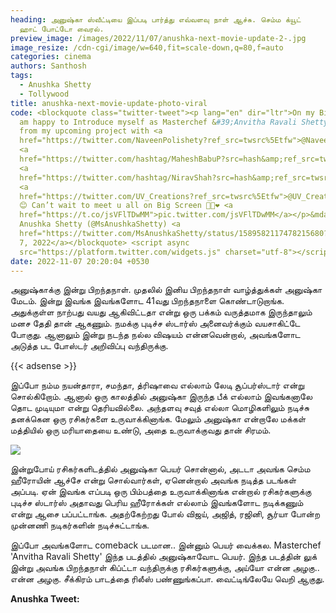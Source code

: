 ```yaml
---
heading: அனுஷ்கா ஸ்வீட்டியை இப்படி பார்த்து எவ்வளவு நாள் ஆச்சு. செம்ம க்யூட்
  ஹாட் போட்டோ வைரல்.
preview_image: /images/2022/11/07/anushka-next-movie-update-2-.jpg
image_resize: /cdn-cgi/image/w=640,fit=scale-down,q=80,f=auto
categories: cinema
authors: Santhosh
tags:
  - Anushka Shetty
  - Tollywood
title: anushka-next-movie-update-photo-viral
code: <blockquote class="twitter-tweet"><p lang="en" dir="ltr">On my Birthday I
  am happy to Introduce myself as Masterchef &#39;Anvitha Ravali Shetty&#39;
  from my upcoming project with <a
  href="https://twitter.com/NaveenPolishety?ref_src=twsrc%5Etfw">@NaveenPolishety</a>
  <a
  href="https://twitter.com/hashtag/MaheshBabuP?src=hash&amp;ref_src=twsrc%5Etfw">#MaheshBabuP</a>
  <a
  href="https://twitter.com/hashtag/NiravShah?src=hash&amp;ref_src=twsrc%5Etfw">#NiravShah</a>
  <a
  href="https://twitter.com/UV_Creations?ref_src=twsrc%5Etfw">@UV_Creations</a>
  😊 Can’t wait to meet u all on Big Screen 🤞🏻❤️ <a
  href="https://t.co/jsVFlTDwMM">pic.twitter.com/jsVFlTDwMM</a></p>&mdash;
  Anushka Shetty (@MsAnushkaShetty) <a
  href="https://twitter.com/MsAnushkaShetty/status/1589582117478215680?ref_src=twsrc%5Etfw">November
  7, 2022</a></blockquote> <script async
  src="https://platform.twitter.com/widgets.js" charset="utf-8"></script>
date: 2022-11-07 20:20:04 +0530
---
```

அனுஷ்காக்கு இன்று பிறந்தநாள். முதலில் இனிய பிறந்தநாள் வாழ்த்துக்கள் அனுஷ்கா மேடம். இன்று இவங்க இவங்களோட 41வது பிறந்தநாளை கொண்டாடுறாங்க. அதுக்குள்ள நாற்பது வயது ஆகிவிட்டதா என்று ஒரு பக்கம் வருத்தமாக இருந்தாலும் மனச தேதி தான் ஆகணும். நமக்கு புடிச்ச ஸ்டார்ஸ் அனைவர்க்கும் வயசாகிட்டே போகுது. ஆனாலும் இன்று நடந்த நல்ல விஷயம் என்னவென்றால், அவங்களோட அடுத்த பட போஸ்டர் அறிவிப்பு வந்திருக்கு.

{{< adsense >}}

இப்போ நம்ம நயன்தாரா, சமந்தா, த்ரிஷாவை எல்லாம் லேடி சூப்பர்ஸ்டார் என்று சொல்கிறோம். ஆனால் ஒரு காலத்தில் அனுஷ்கா இருந்த பீக் எல்லாம் இவங்கனாலே தொட முடியுமா என்று தெரியவில்லை. அந்தளவு சவுத் எல்லா மொழிகளிலும் நடிச்சு தனக்கென ஒரு ரசிகர்களை உருவாக்கினாங்க. மேலும் அனுஷ்கா என்றாலே மக்கள் மத்தியில் ஒரு மரியாதையை உண்டு, அதை உருவாக்குவது தான் சிரமம். 

![](/images/2022/11/07/anushka-next-movie-update-1-.jpg)

இன்றுபோய் ரசிகர்களிடத்தில் அனுஷ்கா பெயர் சொன்னால், அடடா அவங்க செம்ம ஹீரோயின் ஆச்சே என்று சொல்வார்கள், ஏனென்றால் அவங்க நடித்த படங்கள் அப்படி. ஏன் இவங்க எப்படி ஒரு பிம்பத்தை உருவாக்கினாங்க என்றால் ரசிகர்களுக்கு புடிச்ச ஸ்டார்ஸ் அதாவது பெரிய ஹீரோக்கள் எல்லாம் இவங்களோட நடிக்கணும் என்று ஆசை பப்பட்டாங்க. அதற்கேற்றது போல் விஜய், அஜித், ரஜினி, சூர்யா போன்ற முன்னணி நடிகர்களின் நடிச்சுட்டாங்க.

இப்போ அவங்களோட comeback படமான.. இன்னும் பெயர் வைக்கல. Masterchef 'Anvitha Ravali Shetty' இந்த படத்தில் அனுஷ்காவோட பெயர். இந்த படத்தின் லுக் இன்று அவங்க பிறந்தநாள் கிப்ட்டா வந்திருக்கு ரசிகர்களுக்கு, அய்யோ என்ன அழகு.. என்ன அழகு. சீக்கிரம் பாடத்தை ரிலீஸ் பண்ணுங்கப்பா. வைட்டிங்லேயே வெறி ஆகுது.

**A﻿nushka Tweet:**